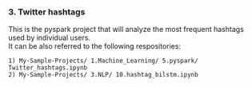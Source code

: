 ### 3. Twitter hashtags
This is the pyspark project that will analyze the most frequent hashtags used by individual users.   
It can be also referred to the following respositories: <br>
```
1) My-Sample-Projects/ 1.Machine_Learning/ 5.pyspark/ Twitter_hashtags.ipynb
2) My-Sample-Projects/ 3.NLP/ 10.hashtag_bilstm.ipynb
